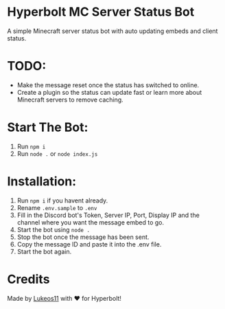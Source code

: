 # Hyperbolt MC Server Status Bot

A simple Minecraft server status bot with auto updating embeds and client status.

# TODO:
- Make the message reset once the status has switched to online.
- Create a plugin so the status can update fast or learn more about Minecraft servers to remove caching.

# Start The Bot:
1. Run `npm i`
2. Run `node .` or `node index.js`

# Installation:
1. Run `npm i` if you havent already.
2. Rename `.env.sample` to `.env`
3. Fill in the Discord bot's Token, Server IP, Port, Display IP and the channel where you want the message embed to go.
4. Start the bot using `node .`
5. Stop the bot once the message has been sent.
6. Copy the message ID and paste it into the .env file.
7. Start the bot again.

# Credits
Made by <a href="https://github.com/Lukeos11">Lukeos11</a> with ♥ for Hyperbolt!

